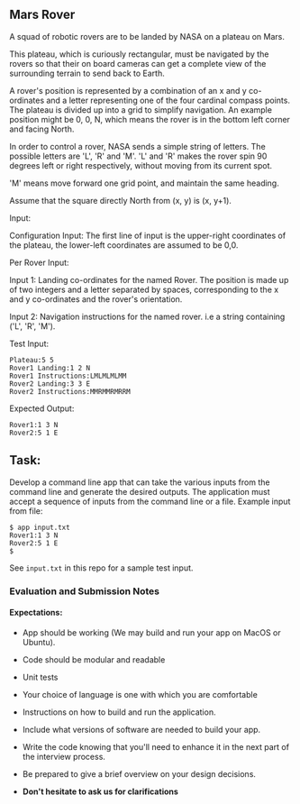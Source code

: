 ## Mars Rover

A squad of robotic rovers are to be landed by NASA on a plateau on Mars.

This plateau, which is curiously rectangular, must be navigated by the rovers so that their on board cameras can get a complete view of the surrounding terrain to send back to Earth.

A rover's position is represented by a combination of an x and y co-ordinates and a letter representing one of the four cardinal compass points. The plateau is divided up into a grid to simplify navigation. An example position might be 0, 0, N, which means the rover is in the bottom left corner and facing North.

In order to control a rover, NASA sends a simple string of letters. The possible letters are 'L', 'R' and 'M'. 'L' and 'R' makes the rover spin 90 degrees left or right respectively, without moving from its current spot.

'M' means move forward one grid point, and maintain the same heading.

Assume that the square directly North from (x, y) is (x, y+1).

Input:

Configuration Input: The first line of input is the upper-right coordinates of the plateau, the lower-left coordinates are assumed to be 0,0.

Per Rover Input:

Input 1: Landing co-ordinates for the named Rover. The position is made up of two integers and a letter separated by spaces, corresponding to the x and y co-ordinates and the rover's orientation.

Input 2: Navigation instructions for the named rover. i.e a string containing ('L', 'R', 'M').

Test Input:
```
Plateau:5 5
Rover1 Landing:1 2 N
Rover1 Instructions:LMLMLMLMM
Rover2 Landing:3 3 E
Rover2 Instructions:MMRMMRMRRM
```

Expected Output:
```
Rover1:1 3 N
Rover2:5 1 E
```
## Task:

Develop a command line app that can take the various inputs from the command line and generate the desired outputs. The application must accept a sequence of inputs from the command line or a file. Example input from file:
```
$ app input.txt
Rover1:1 3 N
Rover2:5 1 E
$
```
See `input.txt` in this repo for a sample test input.

### Evaluation and Submission Notes

#### Expectations:

- App should be working (We may build and run your app on MacOS or Ubuntu).
- Code should be modular and readable
- Unit tests
- Your choice of language is one with which you are comfortable
- Instructions on how to build and run the application.
- Include what versions of software are needed to build your app.
- Write the code knowing that you'll need to enhance it in the next part of the interview process.
- Be prepared to give a brief overview on your design decisions.

- **Don't hesitate to ask us for clarifications**
